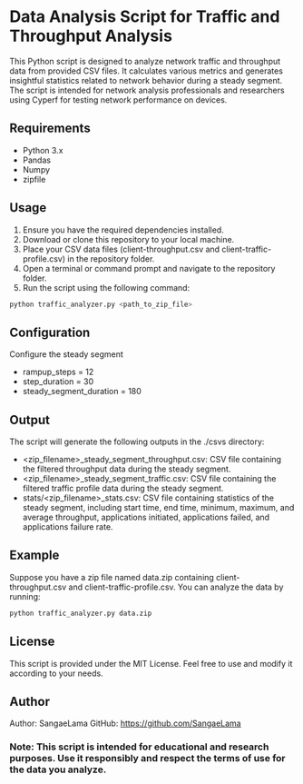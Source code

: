# Data Analysis Script for Traffic and Throughput Analysis

This Python script is designed to analyze network traffic and throughput data from provided CSV files. It calculates various metrics and generates insightful statistics related to network behavior during a steady segment. The script is intended for network analysis professionals and researchers using Cyperf for testing network performance on devices.

## Requirements

- Python 3.x
- Pandas
- Numpy
- zipfile

## Usage

1. Ensure you have the required dependencies installed.
2. Download or clone this repository to your local machine.
3. Place your CSV data files (client-throughput.csv and client-traffic-profile.csv) in the repository folder.
4. Open a terminal or command prompt and navigate to the repository folder.
5. Run the script using the following command:

  ``` bash
  python traffic_analyzer.py <path_to_zip_file>
```
## Configuration
Configure the steady segment
- rampup_steps = 12
- step_duration = 30
- steady_segment_duration = 180


## Output
The script will generate the following outputs in the ./csvs directory:

- <zip_filename>_steady_segment_throughput.csv: CSV file containing the filtered throughput data during the steady segment.
- <zip_filename>_steady_segment_traffic.csv: CSV file containing the filtered traffic profile data during the steady segment.
- stats/<zip_filename>_stats.csv: CSV file containing statistics of the steady segment, including start time, end time, minimum, maximum, and average throughput, applications initiated, applications failed, and applications failure rate.

## Example
Suppose you have a zip file named data.zip containing client-throughput.csv and client-traffic-profile.csv. You can analyze the data by running:
```bash
python traffic_analyzer.py data.zip
```
## License
This script is provided under the MIT License. Feel free to use and modify it according to your needs.

## Author
Author: SangaeLama
GitHub: https://github.com/SangaeLama

### Note: This script is intended for educational and research purposes. Use it responsibly and respect the terms of use for the data you analyze.


